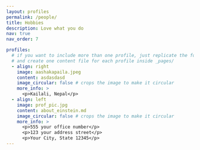 ```yaml
---
layout: profiles
permalink: /people/
title: Hobbies
description: Love what you do
nav: true
nav_order: 7

profiles:
  # if you want to include more than one profile, just replicate the following block
  # and create one content file for each profile inside _pages/
  - align: right
    image: aashakapaila.jpeg
    content: asdasdasd
    image_circular: false # crops the image to make it circular
    more_info: >
      <p>Kailali, Nepal</p>
  - align: left
    image: prof_pic.jpg
    content: about_einstein.md
    image_circular: false # crops the image to make it circular
    more_info: >
      <p>555 your office number</p>
      <p>123 your address street</p>
      <p>Your City, State 12345</p>
---
```

